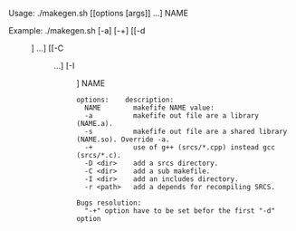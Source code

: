 Usage: ./makegen.sh [[options [args]] ...] NAME

Example: ./makegen.sh [-a] [-+] [[-d <dir>] ...] [[-C <dir> ...] [-I <dir>] NAME

	options:    description:
	  NAME        makefife NAME value:
	  -a          makefife out file are a library (NAME.a).
	  -s          makefife out file are a shared library (NAME.so). Override -a.
	  -+          use of g++ (srcs/*.cpp) instead gcc (srcs/*.c).
	  -D <dir>    add a srcs directory.
	  -C <dir>    add a sub makefile.
	  -I <dir>    add an includes directory.
	  -r <path>   add a depends for recompiling SRCS.

	Bugs resolution:
	  "-+" option have to be set befor the first "-d" option
